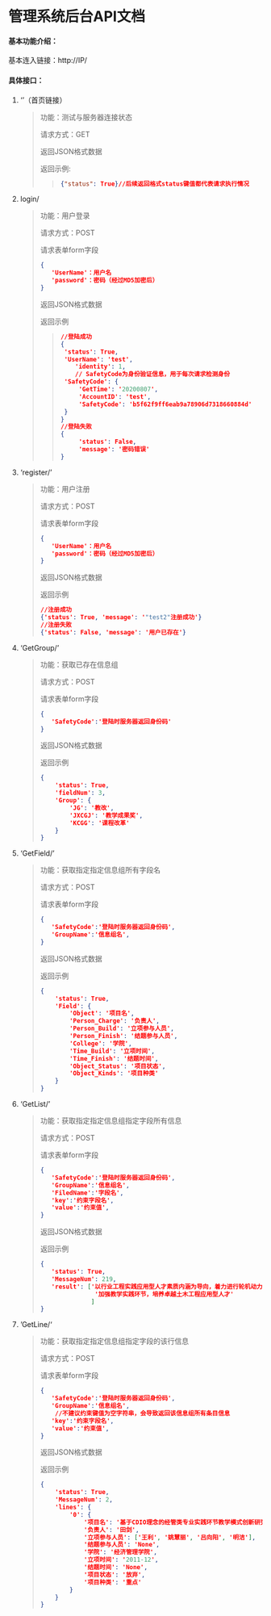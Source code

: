 # 管理系统后台API文档

#### 基本功能介绍：

基本连入链接：http://IP/

#### 具体接口：

1. ‘’（首页链接）

   > 功能：测试与服务器连接状态
   >
   > 请求方式：GET
   >
   > 返回JSON格式数据
   >
   > 返回示例:
   >
   > > ```JSON
   > > {"status": True}//后续返回格式status键值都代表请求执行情况
   > > ```

2. login/

   > 功能：用户登录
   >
   > 请求方式：POST
   >
   > 请求表单form字段
   >
   > ```JSON
   > {
   > 	'UserName'：用户名
   > 	'password'：密码（经过MD5加密后）
   > }
   > ```
   >
   > 返回JSON格式数据
   >
   > 返回示例
   >
   > > ```JSON
   > > //登陆成功
   > > {
   > > 	'status': True, 
   > > 	'UserName': 'test', 		
   > >     'identity': 1, 	
   > >     // SafetyCode为身份验证信息，用于每次请求检测身份
   > > 	'SafetyCode': {
   > > 		'GetTime': '20200807', 
   > > 		'AccountID': 'test', 
   > > 		'SafetyCode': 'b5f62f9ff6eab9a78906d7318660884d'
   > > 	}
   > > }
   > > //登陆失败
   > > {
   > >     	'status': False, 
   > >     	'message': '密码错误'
   > > }
   > > ```

3. ‘register/’

   > 功能：用户注册
   >
   > 请求方式：POST
   >
   > 请求表单form字段
   >
   > ```JSON
   > {
   > 	'UserName'：用户名
   > 	'password'：密码（经过MD5加密后）
   > }
   > ```
   >
   > 返回JSON格式数据
   >
   > 返回示例
   >
   > ```JSON
   > //注册成功
   > {'status': True, 'message': '"test2"注册成功'}
   > //注册失败
   > {'status': False, 'message': '用户已存在'}
   > ```

4. ‘GetGroup/’

   > 功能：获取已存在信息组
   >
   > 请求方式：POST
   >
   > 请求表单form字段
   >
   > ```JSON
   > {
   > 	'SafetyCode':'登陆时服务器返回身份码'
   > }
   > ```
   >
   > 返回JSON格式数据
   >
   > 返回示例
   >
   > ```JSON
   > {
   >     'status': True, 
   >     'fieldNum': 3, 
   >     'Group': {
   >         'JG': '教改', 
   >         'JXCGJ': '教学成果奖', 
   >         'KCGG': '课程改革'
   >     }
   > }
   > ```

5. ‘GetField/’

   > 功能：获取指定指定信息组所有字段名
   >
   > 请求方式：POST
   >
   > 请求表单form字段
   >
   > ```JSON
   > {
   > 	'SafetyCode':'登陆时服务器返回身份码',
   > 	'GroupName':'信息组名',
   > }
   > ```
   >
   > 返回JSON格式数据
   >
   > 返回示例
   >
   > ```JSON
   > {
   >     'status': True, 
   >     'Field': {
   >         'Object': '项目名', 
   >         'Person_Charge': '负责人', 
   >         'Person_Build': '立项参与人员', 
   >         'Person_Finish': '结题参与人员', 
   >         'College': '学院', 
   >         'Time_Build': '立项时间', 
   >         'Time_Finish': '结题时间', 
   >         'Object_Status': '项目状态', 
   >         'Object_Kinds': '项目种类'
   >     }
   > }
   > ```
   >
   > 

6. ‘GetList/’

   > 功能：获取指定指定信息组指定字段所有信息
   >
   > 请求方式：POST
   >
   > 请求表单form字段
   >
   > ```JSON
   > {
   > 	'SafetyCode':'登陆时服务器返回身份码',
   > 	'GroupName':'信息组名',
   > 	'FiledName':'字段名',
   > 	'key':'约束字段名',
   > 	'value':'约束值',
   > }
   > ```
   >
   > 返回JSON格式数据
   >
   > 返回示例
   >
   > ```JSON
   > {
   > 	'status': True, 
   > 	'MessageNum': 219, 
   > 	'result': ['以行业工程实践应用型人才素质内涵为导向，着力进行轮机动力专业大类人才培养模				式改革', 
   >                '加强教学实践环节，培养卓越土木工程应用型人才'
   >               ]
   > }
   > ```

5. ’GetLine/‘

   > 功能：获取指定指定信息组指定字段的该行信息
   >
   > 请求方式：POST
   >
   > 请求表单form字段
   >
   > ```JSON
   > {
   > 	'SafetyCode':'登陆时服务器返回身份码',
   > 	'GroupName':'信息组名',
   >     //不建议约束键值为空字符串，会导致返回该信息组所有条目信息
   > 	'key':'约束字段名',
   > 	'value':'约束值',
   > }
   > ```
   >
   > 返回JSON格式数据
   >
   > 返回示例
   >
   > ```JSON
   > {
   >     'status': True, 
   >     'MessageNum': 2, 
   >     'lines': {
   >         '0': {
   >             '项目名': '基于CDIO理念的经管类专业实践环节教学模式创新研究', 
   >             '负责人': '田剑', 
   >             '立项参与人员': ['王利', '姚慧丽', '吕向阳', '明洁'], 
   >             '结题参与人员': 'None', 
   >             '学院': '经济管理学院', 
   >             '立项时间': '2011-12', 
   >             '结题时间': 'None', 
   >             '项目状态': '放弃', 
   >             '项目种类': '重点'
   >         }
   >     }
   > }
   > ```